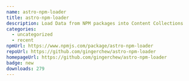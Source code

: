 ```yaml
---
name: astro-npm-loader
title: astro-npm-loader
description: Load Data from NPM packages into Content Collections
categories:
  - uncategorized
  - recent
npmUrl: https://www.npmjs.com/package/astro-npm-loader
repoUrl: https://github.com/gingerchew/astro-npm-loader
homepageUrl: https://github.com/gingerchew/astro-npm-loader
badge: new
downloads: 279
---
```

